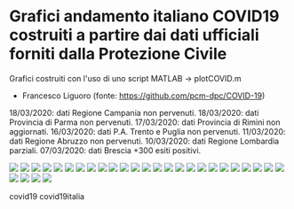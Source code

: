 # Grafici andamento italiano COVID19 costruiti a partire dai dati ufficiali forniti dalla Protezione Civile 
Grafici costruiti con l'uso di uno script MATLAB -> plotCOVID.m

- Francesco Liguoro
(fonte: https://github.com/pcm-dpc/COVID-19)

18/03/2020: dati Regione Campania non pervenuti.
18/03/2020: dati Provincia di Parma non pervenuti.
17/03/2020: dati Provincia di Rimini non aggiornati.
16/03/2020: dati P.A. Trento e Puglia non pervenuti.
11/03/2020: dati Regione Abruzzo non pervenuti.
10/03/2020: dati Regione Lombardia parziali.
07/03/2020: dati Brescia +300 esiti positivi.

![](Grafici/Nazionale.png)
![](Grafici/GioNazionale.png)
![](Grafici/LogNazionale.png)
![](Grafici/Valle%20d'Aosta.png)
![](Grafici/ospedalizzatiValle%20d'Aosta.png)
![](Grafici/Lombardia.png)
![](Grafici/ospedalizzatiLombardia.png)
![](Grafici/Emilia%20Romagna.png)
![](Grafici/ospedalizzatiEmilia%20Romagna.png)
![](Grafici/Veneto.png)
![](Grafici/ospedalizzatiVeneto.png)
![](Grafici/Marche.png)
![](Grafici/ospedalizzatiMarche.png)
![](Grafici/Toscana.png)
![](Grafici/ospedalizzatiToscana.png)
![](Grafici/Abruzzo.png)
![](Grafici/ospedalizzatiAbruzzo.png)
![](Grafici/Lazio.png)
![](Grafici/ospedalizzatiLazio.png)
![](Grafici/Campania.png)
![](Grafici/ospedalizzatiCampania.png)
![](Grafici/Puglia.png)
![](Grafici/ospedalizzatiPuglia.png)
![](Grafici/Calabria.png)
![](Grafici/ospedalizzatiCalabria.png)
![](Grafici/Sicilia.png)
![](Grafici/ospedalizzatiSicilia.png)
![](Grafici/Sardegna.png)
![](Grafici/ospedalizzatiSardegna.png)

covid19 covid19italia
